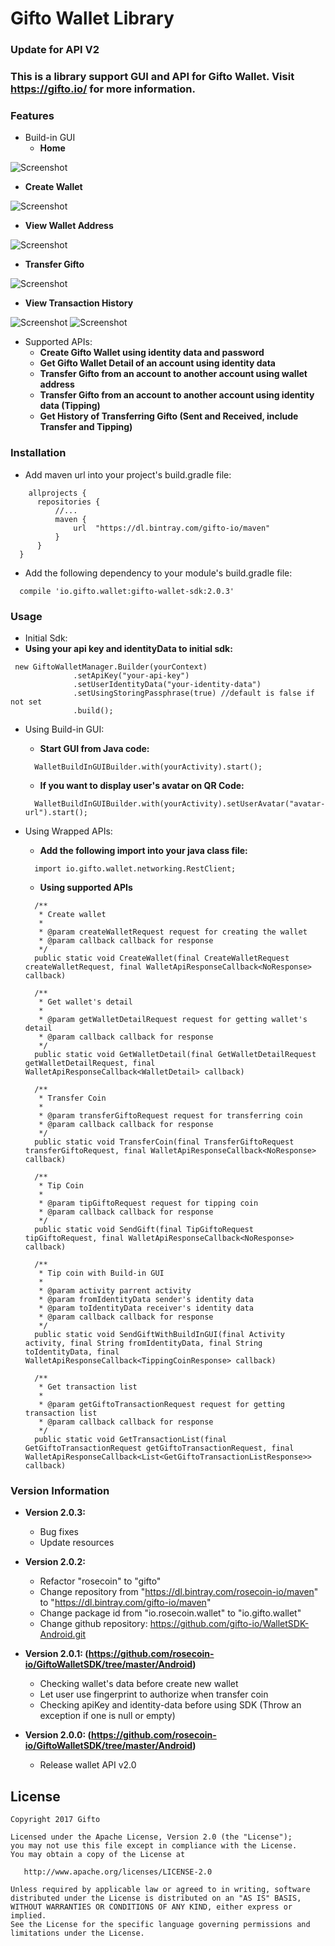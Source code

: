# Gifto Wallet Library
### Update for API V2
### This is a library support GUI and API for Gifto Wallet. Visit https://gifto.io/ for more information.

### Features
* Build-in GUI
  * **Home**
  
 ![Screenshot](https://github.com/gifto-io/WalletSDK-Android/blob/master/Android/screenshots/screenshot_home.png)
  
  * **Create Wallet**
  
 ![Screenshot](https://github.com/gifto-io/WalletSDK-Android/blob/master/Android/screenshots/screenshot_create.png)
  
  * **View Wallet Address**
  
 ![Screenshot](https://github.com/gifto-io/WalletSDK-Android/blob/master/Android/screenshots/screenshot_address.png)

  * **Transfer Gifto**
  
 ![Screenshot](https://github.com/gifto-io/WalletSDK-Android/blob/master/Android/screenshots/screenshot_transfer.png)

  * **View Transaction History**
  
 ![Screenshot](https://github.com/gifto-io/WalletSDK-Android/blob/master/Android/screenshots/screenshot_history.png)
 ![Screenshot](https://github.com/gifto-io/WalletSDK-Android/blob/master/Android/screenshots/screenshot_history_detail.png)

* Supported APIs:
  * **Create Gifto Wallet using identity data and password**
  * **Get Gifto Wallet Detail of an account using identity data**
  * **Transfer Gifto from an account to another account using wallet address**
  * **Transfer Gifto from an account to another account using identity data (Tipping)**
  * **Get History of Transferring Gifto (Sent and Received, include Transfer and Tipping)**
  
### Installation
* Add maven url into your project's build.gradle file:
```
    allprojects {
      repositories {
          //...
          maven {
              url  "https://dl.bintray.com/gifto-io/maven"
          }
      }
  }
```

* Add the following dependency to your module's build.gradle file:
```
  compile 'io.gifto.wallet:gifto-wallet-sdk:2.0.3'
```

### Usage
* Initial Sdk:
 * **Using your api key and identityData to initial sdk:**
  ```
   new GiftoWalletManager.Builder(yourContext)
                .setApiKey("your-api-key")
                .setUserIdentityData("your-identity-data")
                .setUsingStoringPassphrase(true) //default is false if not set
                .build();
  ```
* Using Build-in GUI:
  * **Start GUI from Java code:**
  ```
    WalletBuildInGUIBuilder.with(yourActivity).start();
  ```
  * **If you want to display user's avatar on QR Code:**
  ```
    WalletBuildInGUIBuilder.with(yourActivity).setUserAvatar("avatar-url").start();
  ```
  
* Using Wrapped APIs:
  * **Add the following import into your java class file:**
  ```
    import io.gifto.wallet.networking.RestClient;
  ```
  * **Using supported APIs**
  ```
    /**
     * Create wallet
     *
     * @param createWalletRequest request for creating the wallet
     * @param callback callback for response
     */
    public static void CreateWallet(final CreateWalletRequest createWalletRequest, final WalletApiResponseCallback<NoResponse> callback)
    
    /**
     * Get wallet's detail
     *
     * @param getWalletDetailRequest request for getting wallet's detail
     * @param callback callback for response
     */
    public static void GetWalletDetail(final GetWalletDetailRequest getWalletDetailRequest, final WalletApiResponseCallback<WalletDetail> callback)
    
    /**
     * Transfer Coin
     *
     * @param transferGiftoRequest request for transferring coin
     * @param callback callback for response
     */
    public static void TransferCoin(final TransferGiftoRequest transferGiftoRequest, final WalletApiResponseCallback<NoResponse> callback)
    
    /**
     * Tip Coin
     *
     * @param tipGiftoRequest request for tipping coin
     * @param callback callback for response
     */
    public static void SendGift(final TipGiftoRequest tipGiftoRequest, final WalletApiResponseCallback<NoResponse> callback)

    /**
     * Tip coin with Build-in GUI
     *
     * @param activity parrent activity
     * @param fromIdentityData sender's identity data
     * @param toIdentityData receiver's identity data
     * @param callback callback for response
     */
    public static void SendGiftWithBuildInGUI(final Activity activity, final String fromIdentityData, final String toIdentityData, final WalletApiResponseCallback<TippingCoinResponse> callback)
    
    /**
     * Get transaction list
     *
     * @param getGiftoTransactionRequest request for getting transaction list
     * @param callback callback for response
     */
    public static void GetTransactionList(final GetGiftoTransactionRequest getGiftoTransactionRequest, final WalletApiResponseCallback<List<GetGiftoTransactionListResponse>> callback)
  ```
  
### Version Information

  * **Version 2.0.3:**
    * Bug fixes
    * Update resources
    
  * **Version 2.0.2:**
    * Refactor "rosecoin" to "gifto"
    * Change repository from "https://dl.bintray.com/rosecoin-io/maven" to "https://dl.bintray.com/gifto-io/maven"
    * Change package id from "io.rosecoin.wallet" to "io.gifto.wallet"
    * Change github repository: https://github.com/gifto-io/WalletSDK-Android.git
    
  * **Version 2.0.1: (https://github.com/rosecoin-io/GiftoWalletSDK/tree/master/Android)**
    * Checking wallet's data before create new wallet
    * Let user use fingerprint to authorize when transfer coin
    * Checking apiKey and identity-data before using SDK (Throw an exception if one is null or empty)
  
  * **Version 2.0.0: (https://github.com/rosecoin-io/GiftoWalletSDK/tree/master/Android)**
    * Release wallet API v2.0
  
## License

    Copyright 2017 Gifto

    Licensed under the Apache License, Version 2.0 (the "License");
    you may not use this file except in compliance with the License.
    You may obtain a copy of the License at

       http://www.apache.org/licenses/LICENSE-2.0

    Unless required by applicable law or agreed to in writing, software
    distributed under the License is distributed on an "AS IS" BASIS,
    WITHOUT WARRANTIES OR CONDITIONS OF ANY KIND, either express or implied.
    See the License for the specific language governing permissions and
    limitations under the License.
